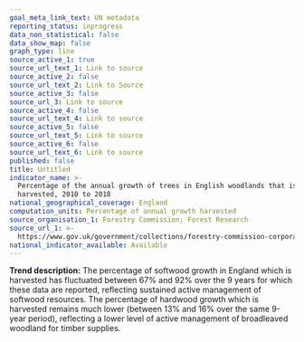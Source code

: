 ```yaml
---
goal_meta_link_text: UN metadata
reporting_status: inprogress
data_non_statistical: false
data_show_map: false
graph_type: line
source_active_1: true
source_url_text_1: Link to source
source_active_2: false
source_url_text_2: Link to Source
source_active_3: false
source_url_3: Link to source
source_active_4: false
source_url_text_4: Link to source
source_active_5: false
source_url_text_5: Link to source
source_active_6: false
source_url_text_6: Link to source
published: false
title: Untitled
indicator_name: >-
  Percentage of the annual growth of trees in English woodlands that is
  harvested, 2010 to 2018
national_geographical_coverage: England
computation_units: Percentage of annual growth harvested
source_organisation_1: Forestry Commission; Forest Research
source_url_1: >-
  https://www.gov.uk/government/collections/forestry-commission-corporate-plan-performance-indicators
national_indicator_available: Available
---
```

**Trend description:** The percentage of softwood growth in England which is harvested has fluctuated between 67% and 92% over the 9 years for which these data are reported, reflecting sustained active management of softwood resources. The percentage of hardwood growth which is harvested remains much lower (between 13% and 16% over the same 9-year period), reflecting a lower level of active management of broadleaved woodland for timber supplies.
